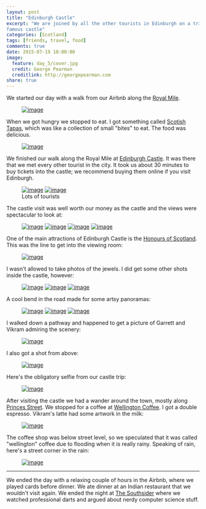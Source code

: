 ```yaml
---
layout: post
title: "Edinburgh Castle"
excerpt: "We are joined by all the other tourists in Edinburgh on a trip to the
famous castle"
categories: [Scotland]
tags: [friends, travel, food]
comments: true
date: 2015-07-19 18:00:00
image:
  feature: day_5/cover.jpg
  credit: George Pearman
  creditlink: http://georgepearman.com
share: true
---
```


We started our day with a walk from our Airbnb along the [Royal
Mile](https://en.wikipedia.org/wiki/Royal_Mile).

<figure class="full">
	<a href="{{site.url}}/images/day_5/1.jpg" title="Royal Mile"><img src="{{site.url}}/images/day_5/1.jpg" alt="image"></a>
</figure>

When we got hungry we stopped to eat.  I got something called [Scotish Tapas](https://en.wikipedia.org/wiki/Tapas),
which was like a collection of small "bites" to eat. The food was delicious.

<figure class="full">
	<a href="{{site.url}}/images/day_5/6.jpg" title="Scotish Tapas"><img src="{{site.url}}/images/day_5/6.jpg" alt="image"></a>
</figure>

We finished our walk along the Royal Mile at [Edinburgh Castle](http://www.edinburghcastle.gov.uk).  It was there that we met every other tourist in the city.  It took us about 30 minutes to buy tickets into the castle; we recommend buying them online if you visit Edinburgh.

<figure class="full">
	<a href="{{site.url}}/images/day_5/7.jpg" title="In line waiting to get tickets at Edinburgh Castle"><img src="{{site.url}}/images/day_5/7.jpg" alt="image"></a>
	<a href="{{site.url}}/images/day_5/9.jpg" title="In line waiting to get tickets at Edinburgh Castle"><img src="{{site.url}}/images/day_5/9.jpg" alt="image"></a>
    <figcaption>Lots of tourists</figcaption>
</figure>

The castle visit was well worth our money as the castle and the views were
spectacular to look at:

<figure class="full">
	<a href="{{site.url}}/images/day_5/11.jpg" title="View from Edinburgh Castle"><img src="{{site.url}}/images/day_5/11.jpg" alt="image"></a>
	<a href="{{site.url}}/images/day_5/13.jpg" title="Edinburgh Castle"><img src="{{site.url}}/images/day_5/13.jpg" alt="image"></a>
	<a href="{{site.url}}/images/day_5/14.jpg" title="Cannons at Edinburgh Castle"><img src="{{site.url}}/images/day_5/14.jpg" alt="image"></a>
	<a href="{{site.url}}/images/day_5/20.jpg" title="View from Edinburgh Castle"><img src="{{site.url}}/images/day_5/20.jpg" alt="image"></a>
</figure>

One of the main attractions of Edinburgh Castle is the [Honours of Scotland](https://en.wikipedia.org/wiki/Honours_of_Scotland).  This was the line to get into the viewing room:

<figure class="full">
	<a href="{{site.url}}/images/day_5/15.jpg" title="Line to get into the Honours of Scotland viewing area"><img src="{{site.url}}/images/day_5/15.jpg" alt="image"></a>
</figure>

I wasn't allowed to take photos of the jewels.  I did get some other shots
inside the castle, however:

<figure class="full">
	<a href="{{site.url}}/images/day_5/17.jpg" title="Inside Edinburgh Castle"><img src="{{site.url}}/images/day_5/17.jpg" alt="image"></a>
	<a href="{{site.url}}/images/day_5/19.jpg" title="Suit of armor inside Edinburgh Castle"><img src="{{site.url}}/images/day_5/19.jpg" alt="image"></a>
	<a href="{{site.url}}/images/day_5/26.jpg" title="Scottish soldier medals"><img src="{{site.url}}/images/day_5/26.jpg" alt="image"></a>
</figure>

A cool bend in the road made for some artsy panoramas:

<figure class="full">
	<a href="{{site.url}}/images/day_5/24.jpg" title="Bend in the road near Edinburgh Castle"><img src="{{site.url}}/images/day_5/24.jpg" alt="image"></a>
	<a href="{{site.url}}/images/day_5/25.jpg" title="Edinburgh Castle"><img src="{{site.url}}/images/day_5/25.jpg" alt="image"></a>
	<a href="{{site.url}}/images/day_5/28.jpg" title="Edinburgh Castle"><img src="{{site.url}}/images/day_5/28.jpg" alt="image"></a>
</figure>

I walked down a pathway and happened to get a picture of Garrett and Vikram
admiring the scenery:

<figure class="full">
	<a href="{{site.url}}/images/day_5/29.jpg" title="Garrett and Vikram at Edinburgh Castle"><img src="{{site.url}}/images/day_5/29.jpg" alt="image"></a>
</figure>

I also got a shot from above:

<figure class="full">
	<a href="{{site.url}}/images/day_5/21.jpg" title="Garrett and Vikram at Edinburgh Castle"><img src="{{site.url}}/images/day_5/21.jpg" alt="image"></a>
</figure>

Here's the obligatory selfie from our castle trip:

<figure class="full">
	<a href="{{site.url}}/images/day_5/30.jpg" title="Selfie at Edinburgh Castle"><img src="{{site.url}}/images/day_5/30.jpg" alt="image"></a>
</figure>

After visiting the castle we had a wander around the town, mostly along [Princes
Street](https://en.wikipedia.org/wiki/Princes_Street).  We stopped for a coffee
at [Wellington Coffee](https://plus.google.com/115905568654208713896/about?gl=uk&hl=en).  I got a double espresso.  Vikram's latte had some artwork in the milk:

<figure class="full">
	<a href="{{site.url}}/images/day_5/31.jpg" title="Coffee at Wellington Coffee"><img src="{{site.url}}/images/day_5/31.jpg" alt="image"></a>
</figure>

The coffee shop was below street level, so we speculated that it was called
"wellington" coffee due to flooding when it is really rainy.  Speaking of rain,
here's a street corner in the rain:

<figure class="full">
	<a href="{{site.url}}/images/day_5/32.jpg" title="Street corner in the rain in Edinburgh"><img src="{{site.url}}/images/day_5/32.jpg" alt="image"></a>
</figure>

---

We ended the day with a relaxing couple of hours in the Airbnb, where we played
cards before dinner.  We ate dinner at an Indian restaurant that we wouldn't
visit again.  We ended the night at [The Southsider](http://www.thesouthsiderpub.co.uk) where we watched professional darts and argued about nerdy computer science stuff.
